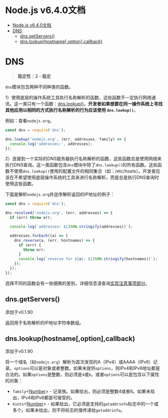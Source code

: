 # Node.js v6.4.0文档


<!-- toc orderedList:0 -->

- [Node.js v6.4.0文档](#nodejs-v640文档)
- [DNS](#dns)
	- [dns.getServers()](#dnsgetservers)
	- [dns.lookup(hostname[,option],callback)](#dnslookuphostnameoptioncallback)

<!-- tocstop -->


# DNS
> **稳定性：2 - 稳定**

`dns`模块包含两种不同种类的函数。

1）使用底层的操作系统工具执行名称解析的函数，这些函数不一定执行网络通讯。这一类只有一个函数：[dns.lookup()](https://nodejs.org/dist/latest-v6.x/docs/api/dns.html#dns_dns_lookup_hostname_options_callback)。**开发者如果想要在同一操作系统上寻找其他应用以相同的方式执行名称解析的行为应该使用 `dns.lookup()`**。

例如：查看`nodejs.org`。
```js
const dns = require('dns');

dns.lookup('nodejs.org', (err, addresses, family) => {
  console.log('addresses:', addresses);
});
```

2）连接到一个实际的DNS服务器执行名称解析的函数，这些函数总是使用网络来执行DNS查询。这一类函数包含`dns`模块中除了`dns.lookup()`的所有函数。这些函数不使用`dns.lookup()`使用的配置文件的相同集合（如：/etc/hosts）。开发者应该在不希望使用底层操作系统的工具来进行名称解析，而是总是执行DNS查询时使用这些函数。

下面是解析`nodejs.org`并逆序解析返回的IP地址的例子：
```js
const dns = require('dns');

dns.resolve4('nodejs.org', (err, addresses) => {
  if (err) throw err;

  console.log(`addresses: ${JSON.stringify(addresses)}`);

  addresses.forEach((a) => {
    dns.reverse(a, (err, hostnames) => {
      if (err) {
        throw err;
      }
      console.log(`reverse for ${a}: ${JSON.stringify(hostnames)}`);
    });
  });
});
```

选择不同的函数会有一些细微的差别，详细信息请查询[实现注意事项部分](https://nodejs.org/dist/latest-v6.x/docs/api/dns.html#dns_implementation_considerations)。

## dns.getServers()
添加于v0.1.90

返回用于名称解析的IP地址字符串数组。

## dns.lookup(hostname[,option],callback)

添加于v0.1.90

将一个域名（如`nodejs.org`）解析为首次发现的A（IPv4）或AAAA（IPv6）记录。`options`可以是对象或者整数。如果未提供`options`，则IPv4和IPv6地址都是合法的。如果`options`是整数，则必须是`4`或`6`。或者`options`可以是包含以下属性的对象：
- `family`<[Number](https://developer.mozilla.org/en-US/docs/Web/JavaScript/Data_structures#Number_type)> - 记录族。如果给出，则必须是整数4或者6。如果未给出，IPv4和IPv6都是可接受的。
- `hints`<[Number](https://developer.mozilla.org/en-US/docs/Web/JavaScript/Data_structures#Number_type)> - 如果给出，它必须是支持的`getaddrinfo`标志中的一个或多个。如果未给出，则不将标志的值传递给`getaddrinfo`。
